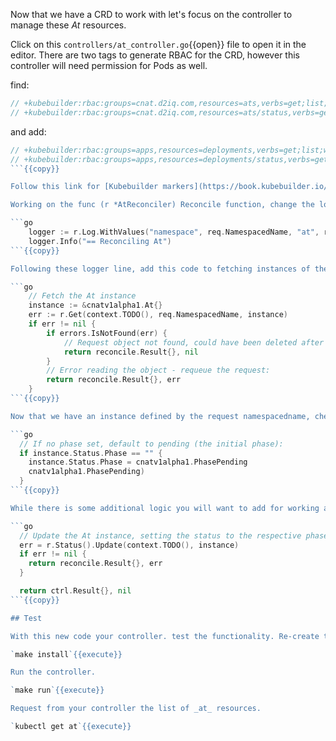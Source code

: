 Now that we have a CRD to work with let's focus on the controller to manage these _At_ resources.

Click on this `controllers/at_controller.go`{{open}} file to open it in the editor. There are two tags to generate RBAC for the CRD, however this controller will need permission for Pods as well.

find:

```go
// +kubebuilder:rbac:groups=cnat.d2iq.com,resources=ats,verbs=get;list;watch;create;update;patch;delete
// +kubebuilder:rbac:groups=cnat.d2iq.com,resources=ats/status,verbs=get;update;patch
```

and add:

```go
// +kubebuilder:rbac:groups=apps,resources=deployments,verbs=get;list;watch;create;update;patch;delete
// +kubebuilder:rbac:groups=apps,resources=deployments/status,verbs=get;update;patch
```{{copy}}

Follow this link for [Kubebuilder markers](https://book.kubebuilder.io/reference/markers.html) if you are curious.

Working on the func (r *AtReconciler) Reconcile function, change the logger to a specific logger name and with some defined structure as follows:

```go
	logger := r.Log.WithValues("namespace", req.NamespacedName, "at", req.Name)
	logger.Info("== Reconciling At")
```{{copy}}

Following these logger line, add this code to fetching instances of the CR for At.

```go
	// Fetch the At instance
	instance := &cnatv1alpha1.At{}
	err := r.Get(context.TODO(), req.NamespacedName, instance)
	if err != nil {
		if errors.IsNotFound(err) {
			// Request object not found, could have been deleted after reconcile request - return and don't requeue:
			return reconcile.Result{}, nil
		}
		// Error reading the object - requeue the request:
		return reconcile.Result{}, err
	}
```{{copy}}

Now that we have an instance defined by the request namespacedname, check to see if it has a status, if not, let's initialize.

```go
  // If no phase set, default to pending (the initial phase):
  if instance.Status.Phase == "" {
    instance.Status.Phase = cnatv1alpha1.PhasePending
    cnatv1alpha1.PhasePending)
  }
```{{copy}}

While there is some additional logic you will want to add for working an instance through it's phases, lets follow this up with an update which will define the end of our function just prior to a return.

```go
  // Update the At instance, setting the status to the respective phase:
  err = r.Status().Update(context.TODO(), instance)
  if err != nil {
	return reconcile.Result{}, err
  }

  return ctrl.Result{}, nil
```{{copy}}

## Test

With this new code your controller. test the functionality. Re-create the install to setup new RBAC manifests.

`make install`{{execute}}

Run the controller.

`make run`{{execute}}

Request from your controller the list of _at_ resources.

`kubectl get at`{{execute}}
